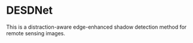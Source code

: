 # DESDNet
This is a distraction-aware edge-enhanced shadow detection method for remote sensing images.

